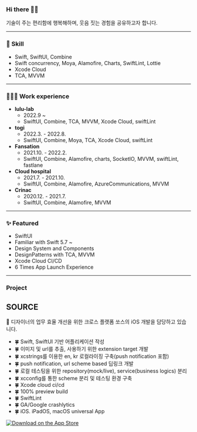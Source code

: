 ### Hi there 👋🏻
기술이 주는 편리함에 행복해하며, 웃음 짓는 경험을 공유하고자 합니다.

-------------------

### 🍳 Skill

- Swift, SwiftUI, Combine
- Swift concurrency, Moya, Alamofire, Charts, SwiftLint, Lottie
- Xcode Cloud
- TCA, MVVM

-------------------

### 🧑🏻‍💻 Work experience

- **lulu-lab**
	- 2022.9 ~
	- SwiftUI, Combine, TCA, MVVM, Xcode Cloud, swiftLint
- **togi**
	- 2022.3. - 2022.8.
	- SwiftUI, Combine, Moya, TCA, Xcode Cloud, swiftLint
- **Fansation**
	- 2021.10. - 2022.2.
	- SwiftUI, Combine, Alamofire, charts, SocketIO, MVVM, swiftLint, fastlane
- **Cloud hospital**
	- 2021.7. - 2021.10.
	- SwiftUI, Combine,  Alamofire, AzureCommunications, MVVM
- **Crinac**
	- 2020.12. - 2021.7.
	- SwiftUI, Combine, Alamofire, MVVM

-------------------

### ✨ Featured

- SwiftUI
- Familiar with Swift 5.7 ~
- Design System and Components
- DesignPatterns with TCA, MVVM
- Xcode Cloud CI/CD
- 6 Times App Launch Experience

-------------------

### Project

## SOURCE
 디자이너의 업무 효율 개선을 위한 크로스 플랫폼 쏘스의 iOS 개발을 담당하고 있습니다.

- 🍀 Swift, SwiftUI 기반 어플리케이션 작성
- 🍀 이미지 및 url를 추출, 사용하기 위한 extension target 개발
- 🍀 xcstrings를 이용한 en, kr 로컬라이징 구축(push notification 포함)
- 🍀 push notification, url scheme based 딥링크 개발
- 🍀 로컬 테스팅을 위한 repository(mock/live), service(business logics) 분리 
- 🍀 xcconfig를 통한 scheme 분리 및 테스팅 환경 구축
- 🍀 Xcode cloud ci/cd
- 🍀 100% preview build
- 🍀 SwiftLint
- 🍀 GA/Google crashlytics
- 🍀 iOS. iPadOS, macOS universal App

[![Download on the App Store](https://linkmaker.itunes.apple.com/images/badges/en-us/badge_appstore-lrg.svg)](https://apps.apple.com/app/1660935438)

